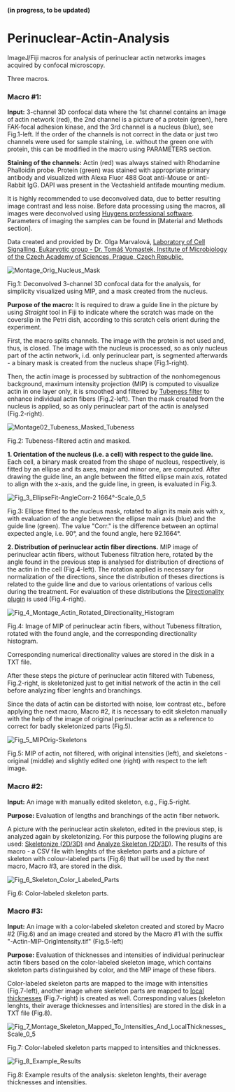 **(in progress, to be updated)**

# Perinuclear-Actin-Analysis
ImageJ/Fiji macros for analysis of perinuclear actin networks images acquired by confocal microscopy.

Three macros.

### Macro #1:

**Input:** 3-channel 3D confocal data where the 1st channel contains an image of actin network (red), the 2nd channel is a picture of a protein (green), here FAK-focal adhesion kinase, and the 3rd channel is a nucleus (blue), see Fig.1-left. If the order of the channels is not correct in the data or just two channels were used for sample staining, i.e. without the green one with protein, this can be modified in the macro using PARAMETERS section.

**Staining of the channels:** Actin (red) was always stained with Rhodamine Phalloidin probe. Protein (green) was stained with appropriate primary antibody and visualized with Alexa Fluor 488 Goat anti-Mouse or anti-Rabbit IgG. DAPI was present in the Vectashield antifade mounting medium.

It is highly recommended to use deconvolved data, due to better resulting image contrast and less noise. Before data processing using the macros, all images were deconvolved using [Huygens professional software](https://svi.nl). Parameters of imaging the samples can be found in [Material and Methods section].

Data created and provided by Dr. Olga Marvalová, [Laboratory of Cell Signalling, Eukaryotic group - Dr. Tomáš Vomastek, Institute of Microbiology of the Czech Academy of Sciences, Prague, Czech Republic.](https://mbucas.cz/en/research/microbiology/laboratory-of-cell-signalization/)

![Montage_Orig_Nucleus_Mask](https://user-images.githubusercontent.com/63607289/158192279-af4b2f23-1b54-4e29-af9b-664eefae3d35.jpg)

Fig.1: Deconvolved 3-channel 3D confocal data for the analysis, for simplicity visualized using MIP, and a mask created from the nucleus.

**Purpose of the macro:** It is required to draw a guide line in the picture by using *Straight* tool in Fiji to  indicate where the scratch was made on the coverslip in the Petri dish, according to this scratch cells orient during the experiment.

First, the macro splits channels. The image with the protein is not used and, thus, is closed. The image with the nucleus is processed, so as only nucleus part of the actin network, i.d. only perinuclear part, is segmented afterwards - a binary mask is created from the nucleus shape (Fig.1-right).

Then, the actin image is processed by subtraction of the nonhomegenous background, maximum intensity projection (MIP) is computed to visualize actin in one layer only, it is smoothed and filtered by [Tubeness filter](https://biii.eu/tubeness) to enhance individual actin fibers (Fig.2-left). Then the mask created from the nucleus is applied, so as only perinuclear part of the actin is analysed (Fig.2-right).

![Montage02_Tubeness_Masked_Tubeness](https://user-images.githubusercontent.com/63607289/158388172-673d43ad-6598-4013-a69b-65a52be49356.jpg)

Fig.2: Tubeness-filtered actin and masked.

**1. Orientation of the nucleus (i.e. a cell) with respect to the guide line.** Each cell, a binary mask created from the shape of nucleus, respectively, is fitted by an ellipse and its axes, major and minor one, are computed. After drawing the guide line, an angle between the fitted ellipse main axis, rotated to align with the x-axis, and the guide line, in green, is evaluated in Fig.3.

![Fig_3_EllipseFit-AngleCorr-2 1664°-Scale_0_5](https://user-images.githubusercontent.com/63607289/158391329-fe918a21-1f3b-4bc4-84cc-a154c91f8cb5.jpg)

Fig.3: Ellipse fitted to the nucleus mask, rotated to align its main axis with x, with evaluation of the angle between the ellipse main axis (blue) and the guide line (green). The value "Corr." is the difference between an optimal expected angle, i.e. 90°, and the found angle, here 92.1664°.

**2. Distribution of perinuclear actin fiber directions.** MIP image of perinuclear actin fibers, without Tubeness filtration here, rotated by the angle found in the previous step is analysed for distribution of directions of the actin in the cell (Fig.4-left). The rotation applied is necessary for normalization of the directions, since the distribution of theses directions is related to the guide line and due to various orientations of various cells during the treatment. For evaluation of these distributions the [Directionality plugin](https://imagej.net/plugins/directionality) is used (Fig.4-right).

![Fig_4_Montage_Actin_Rotated_Directionality_Histogram](https://user-images.githubusercontent.com/63607289/158403957-6689d1e8-0467-4b84-9930-110079bf1cd0.jpg)

Fig.4: Image of MIP of perinuclear actin fibers, without Tubeness filtration, rotated with the found angle, and the corresponding directionality histogram.

Corresponding numerical directionality values are stored in the disk in a TXT file.

After these steps the picture of perinuclear actin filtered with Tubeness, Fig.2-right, is skeletonized just to get initial network of the actin in the cell before analyzing fiber lenghts and branchings.

Since the data of actin can be distorted with noise, low contrast etc., before applying the next macro, Macro #2, it is necessary to edit skeleton manually with the help of the image of original perinuclear actin as a reference to correct for badly skeletonized parts (Fig.5).

![Fig_5_MIPOrig-Skeletons](https://user-images.githubusercontent.com/63607289/158555087-8676a740-0d32-4269-9957-d70a22b64f7c.jpg)

Fig.5: MIP of actin, not filtered, with original intensities (left), and skeletons - original (middle) and slightly edited one (right) with respect to the left image.

### Macro #2:

**Input:** An image with manually edited skeleton, e.g., Fig.5-right.

**Purpose:** Evaluation of lengths and branchings of the actin fiber network.

A picture with the perinuclear actin skeleton, edited in the previous step, is analyzed again by skeletonizing. For this purpose the following plugins are used: [Skeletonize (2D/3D)](https://imagej.net/plugins/skeletonize3d) and [Analyze Skeleton (2D/3D)](https://imagej.net/plugins/analyze-skeleton/). The results of this macro - a CSV file with lenghts of the skeleton parts and a picture of skeleton with colour-labeled parts (Fig.6) that will be used by the next macro, Macro #3, are stored in the disk.

![Fig_6_Skeleton_Color_Labeled_Parts](https://user-images.githubusercontent.com/63607289/159013891-2de8792e-da80-4fc5-95f4-20871dff5e52.jpg)

Fig.6: Color-labeled skeleton parts.

### Macro #3:

**Input:** An image with a color-labeled skeleton created and stored by Macro #2 (Fig.6) and an image created and stored by the Macro #1 with the suffix "-Actin-MIP-OrigIntensity.tif" (Fig.5-left)

**Purpose:** Evaluation of thicknesses and intensities of individual perinuclear actin fibers based on the color-labeled skeleton image, which contains skeleton parts distinguished by color, and the MIP image of these fibers.

Color-labeled skeleton parts are mapped to the image with intensities (Fig.7-left), another image where skeleton parts are mapped to [local thicknesses](https://imagej.net/imagej-wiki-static/Local_Thickness) (Fig.7-right) is created as well. Corresponding values (skeleton lenghts, their average thicknesses and intensities) are stored in the disk in a TXT file (Fig.8).

![Fig_7_Montage_Skeleton_Mapped_To_Intensities_And_LocalThicknesses_Scale_0_5](https://user-images.githubusercontent.com/63607289/159048362-44edf6b8-829c-442d-80df-8abbdd75c222.jpg)

Fig.7: Color-labeled skeleton parts mapped to intensities and thicknesses.

![Fig_8_Example_Results](https://user-images.githubusercontent.com/63607289/159049238-c559d2dc-ac43-4876-8eeb-d8288466dc2e.jpg)

Fig.8: Example results of the analysis: skeleton lenghts, their average thicknesses and intensities.

